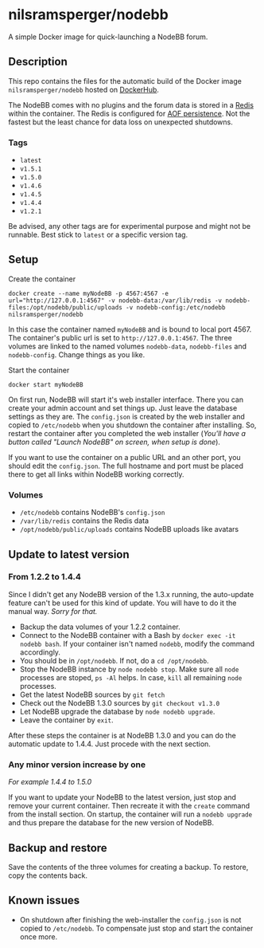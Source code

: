 # nilsramsperger/nodebb
A simple Docker image for quick-launching a NodeBB forum.

## Description
This repo contains the files for the automatic build of the Docker image `nilsramsperger/nodebb` hosted on [DockerHub](https://hub.docker.com/r/nilsramsperger/nodebb/).

The NodeBB comes with no plugins and the forum data is stored in a [Redis](http://redis.io) within the container. 
The Redis is configured for [AOF persistence](http://redis.io/topics/persistence). 
Not the fastest but the least chance for data loss on unexpected shutdowns.

### Tags
* `latest`
* `v1.5.1`
* `v1.5.0`
* `v1.4.6`
* `v1.4.5`
* `v1.4.4`
* `v1.2.1`

Be advised, any other tags are for experimental purpose and might not be runnable. 
Best stick to `latest` or a specific version tag.

## Setup
Create the container

`docker create --name myNodeBB -p 4567:4567 -e url="http://127.0.0.1:4567" -v nodebb-data:/var/lib/redis -v nodebb-files:/opt/nodebb/public/uploads -v nodebb-config:/etc/nodebb nilsramsperger/nodebb`

In this case the container named `myNodeBB` and is bound to local port 4567.
The container's public url is set to `http://127.0.0.1:4567`.
The three volumes are linked to the named volumes `nodebb-data`, `nodebb-files` and `nodebb-config`. 
Change things as you like.

Start the container

`docker start myNodeBB`

On first run, NodeBB will start it's web installer interface. 
There you can create your admin account and set things up. 
Just leave the database settings as they are.
The `config.json` is created by the web installer and copied to `/etc/nodebb` when you shutdown the container after installing.
So, restart the container after you completed the web installer (_You'll have a button called "Launch NodeBB" on screen, when setup is done_).

If you want to use the container on a public URL and an other port, you should edit the `config.json`.
The full hostname and port must be placed there to get all links within NodeBB working correctly.

### Volumes
* `/etc/nodebb` contains NodeBB's `config.json`
* `/var/lib/redis` contains the Redis data
* `/opt/nodebb/public/uploads` contains NodeBB uploads like avatars

## Update to latest version

### From 1.2.2 to 1.4.4
Since I didn't get any NodeBB version of the 1.3.x running, the auto-update feature can't be used for this kind of update.
You will have to do it the manual way. _Sorry for that._

* Backup the data volumes of your 1.2.2 container.
* Connect to the NodeBB container with a Bash by `docker exec -it nodebb bash`.
If your container isn't named `nodebb`, modify the command accordingly.
* You should be in `/opt/nodebb`. 
If not, do a `cd /opt/nodebb`.
* Stop the NodeBB instance by `node nodebb stop`.
Make sure all `node` processes are stoped, `ps -Al` helps.
In case, `kill` all remaining `node` processes.
* Get the latest NodeBB sources by `git fetch`
* Check out the NodeBB 1.3.0 sources by `git checkout v1.3.0`
* Let NodeBB upgrade the database by `node nodebb upgrade`.
* Leave the container by `exit`.

After these steps the container is at NodeBB 1.3.0 and you can do the automatic update to 1.4.4.
Just procede with the next section.

### Any minor version increase by one
_For example 1.4.4 to 1.5.0_

If you want to update your NodeBB to the latest version, just stop and remove your current container.
Then recreate it with the `create` command from the install section.
On startup, the container will run a `nodebb upgrade` and thus prepare the database for the new version of NodeBB.

## Backup and restore
Save the contents of the three volumes for creating a backup. 
To restore, copy the contents back.

## Known issues
* On shutdown after finishing the web-installer the `config.json` is not copied to `/etc/nodebb`.
To compensate just stop and start the container once more.